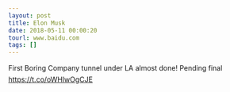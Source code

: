 ```yaml
---
layout: post
title: Elon Musk
date: 2018-05-11 00:00:20
tourl: www.baidu.com
tags: []
---
```

First Boring Company tunnel under LA almost done! Pending final https://t.co/oWHlwOgCJE